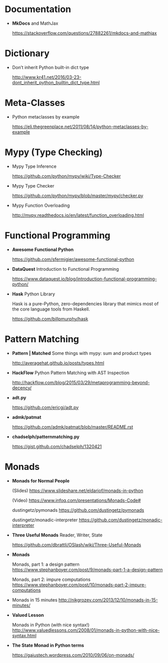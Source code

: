 # Documentation

* **MkDocs** and MathJax

  https://stackoverflow.com/questions/27882261/mkdocs-and-mathjax


# Dictionary

* Don’t inherit Python built-in dict type

  http://www.kr41.net/2016/03-23-dont_inherit_python_builtin_dict_type.html


# Meta-Classes

* Python metaclasses by example

  https://eli.thegreenplace.net/2011/08/14/python-metaclasses-by-example


# Mypy (Type Checking)

* Mypy Type Inference

  https://github.com/python/mypy/wiki/Type-Checker

* Mypy Type Checker

  https://github.com/python/mypy/blob/master/mypy/checker.py

* Mypy Function Overloading 

  http://mypy.readthedocs.io/en/latest/function_overloading.html


# Functional Programming

* **Awesome Functional Python**

  https://github.com/sfermigier/awesome-functional-python

* **DataQuest** Introduction to Functional Programming

  https://www.dataquest.io/blog/introduction-functional-programming-python/

* **Hask** Python Library

  Hask is a pure-Python, zero-dependencies library that mimics most of the core language tools from Haskell.
  
  https://github.com/billpmurphy/hask


# Pattern Matching

* **Pattern | Matched** Some things with mypy: sum and product types

  http://averagehat.github.io/posts/types.html

* **HackFlow** Python Pattern Matching with AST Inspection

  http://hackflow.com/blog/2015/03/29/metaprogramming-beyond-decency/

* **adt.py**

  https://github.com/ericgj/adt.py

* **admk/patmat**

  https://github.com/admk/patmat/blob/master/README.rst

* **chadselph/patternmatching.py**

  https://gist.github.com/chadselph/1320421


# Monads

* **Monads for Normal People**

  (Slides) https://www.slideshare.net/eldariof/monads-in-python

  (Video) https://www.infoq.com/presentations/Monads-Code#

  dustingetz/pymonads https://github.com/dustingetz/pymonads

  dustingetz/monadic-interpreter https://github.com/dustingetz/monadic-interpreter

* **Three Useful Monads** Reader, Writer, State

  https://github.com/dbrattli/OSlash/wiki/Three-Useful-Monads

* **Monads**

  Monads, part 1: a design pattern https://www.stephanboyer.com/post/9/monads-part-1-a-design-pattern

  Monads, part 2: impure computations https://www.stephanboyer.com/post/10/monads-part-2-impure-computations

* Monads in 15 minutes http://nikgrozev.com/2013/12/10/monads-in-15-minutes/

* **Valued Lesson**

  Monads in Python (with nice syntax!) http://www.valuedlessons.com/2008/01/monads-in-python-with-nice-syntax.html

* **The State Monad in Python terms**

  https://gaiustech.wordpress.com/2010/09/06/on-monads/






